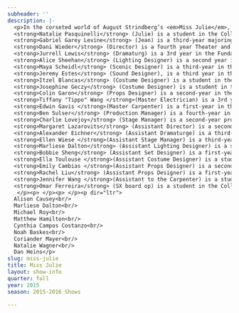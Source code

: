```yaml
---
subheader: ''
description: |-
  <p>In the corseted world of August Strindberg’s <em>Miss Julie</em>, directed by <strong>Daniele Wieder</strong>, Victorian morality governs the lives and affairs of all. Joined by a chorus, Julie struggles to cast aside the femininity imposed on her and her body. Sex may be the key to freedom, but corset strings are tough to break.</p><p>This performance will run approximately 70 minutes with no intermission.</p><p> </p><p> </p> <p dir="ltr">
  <strong>Natalie Pasquinelli</strong> (Julie) is a student in the College.</p><p dir="ltr">
  <strong>Gabriel Garey Levine</strong> (Jean) is a third-year majoring in Fundamentals and minoring in Computational Neuroscience. Previous UT/TAPS credits include <em>Suburbia</em> (Pony), <em>Love's Labor's Lost</em> (Dramaturge), <em>Cowboy Mouth</em> (Slim),<em> Endgame</em> (Dramaturge), <em>Godspell</em> (Herb), <em>Hamletmachine</em> (Ghost-Hamlet), Theater [24], and New Work Week. Gabriel serves as a member of UT Student Committee.</p> <p><strong>Michaela Voit</strong> (Kristine) is a third-year in the College majoring in English and Public Policy. She is thrilled to be acting in her sixth UT production; her past roles include <em>Cowboy Mouth </em>(Cavale), <em>Much Ado About Nothing</em> (Beatrice), and <em>A Midsummer Night's Dream</em> (Helena).</p> <p><strong>Julia Rose Camus</strong> (Mother) is a first-year in the College hoping to major in History and Law, Letters, and Society. Previous acting credits include <em>Les Misérables</em> (Courfeyrac), <em>The Mother</em> (The Mother), and <em>Sweeney Todd</em> (Judge Turpin/Mrs Ragg).</p><p><strong>Julia Hanson</strong> (Mother) is a student in the College.</p><p><strong>Sophie Hoyt</strong> (Mother) is a first-year in the College planning to major in Romance Language &amp; Literature. Previous acting credits include<em> Carousel </em>(Nettie), <em>Angels in America</em> (Harper), and <em>Born Yesterday</em> (Billie).</p> <p><strong>Ayelet Pinnolis</strong> (Mother) is a third year Sociology major in the College. This is her first UT production.</p><p> </p><p dir="ltr">
  <strong>Dani Wieder</strong> (Director) is a fourth year Theater and Performance Studies major and Gender and Sexuality Studies minor. Previous UT directing credits include <em>Cabaret</em> and <em>Barely There</em>. She has also participated in UT as a dramaturg, actor, and assistant set designer.</p><p dir="ltr">
  <strong>Jurrell Lewis</strong> (Dramaturg) is a 3rd year in the Fundamentals: Issues and Texts major. Prior to <em>Miss Julie</em> he has worked on <em>Macbeth</em> (Asst. Costuming),<em> Cabaret</em> (Bobby) and <em>Godspell</em>.</p><p dir="ltr">
  <strong>Alice Sheehan</strong> (Lighting Designer) is a second year in the college majoring in NELC. She has previously worked as lights on <em>Amadeus, Endgame, and Love's Labours Lost </em>and in other capacities on<em> This Is How It Goes, The Effect of Gamma Rays on Man in the Moon Marigolds, </em>and<em> Suburbia.</em></p><p dir="ltr">
  <strong>Maya Scheidl</strong> (Scenic Designer) is a third-year in the College majoring in Environmental Studies with a minor in Visual Arts. Previous theater experience in college include <em>Macbeth </em>(Props Designer) and <em>Amadeus </em>(Assistant Scenic Designer).</p><p dir="ltr">
  <strong>Jeremy Estes</strong> (Sound Designer), is a third year in the College majoring in Physics and Philosophy. Previous design credits in the UT Community consist of nothing, however Jeremy holds a deeply rooted and intimate relationship with the phenomena of sound, and works as a sound tech in the Logan Center Performance Hall in addition to being an independent music producer outside of the College.</p> <p dir="ltr">
  <strong>Itzel Blancas</strong> (Costume Designer) is a student in the College.</p><p dir="ltr">
  <strong>Josephine Geczy</strong> (Costume Designer) is a student in the College.</p><p dir="ltr">
  <strong>Colin Garon</strong> (Props Designer) is a second-year in the College planning to major in HIPSS and Public Policy. He has previously designed props for <em>Love's Labour's Lost, Endgame, and Amadeus.</em></p><p dir="ltr">
  <strong>Tiffany "Tippo" Wang </strong>(Master Electrician) is a 3rd year Psychology major in the College. Tippo is a member of UT/TAPS Tech Staff, serving as Master Carpenter.</p><p dir="ltr">
  <strong>Edwin Gavis </strong>(Master Carpenter) is a first-year in the College probably majoring in Political Science. This is his first UT show.</p><p dir="ltr">
  <strong>Ben Sulser</strong> (Production Manager) is a fourth-year in the College majoring in Evolutionary Biology and minoring in German. Previous credits include: Winter Workshops 2015 (SM), Winter Workshops 2014 (PM), <em>Hamletmachine</em> (SM), and <em>Hotel Nepenthe</em> (SM). Ben is also a member of TAPS Technical Staff, serving as the Assistant Production Manager the staff liaison to multiple productions.</p><p dir="ltr">
  <strong>Charlie Lovejoy</strong> (Stage Manager) is a second-year prospective English literature and TAPS double-major. In UT, Charlie has assistant stage managed<em> Amadeus</em> and <em>The Effect of Gamma Rays on Man-in-the-Moon Marigolds</em>, designed for Theatre[24], and stagehanded and assistant props designed for <em>Closer.</em> Charlie is currently serving as a member of Committee, and next quarter will be the floor manager of <em>By the Bog of Cats</em>. Before coming to college, Charlie was involved in various productions through community and school theatre, and has accumulated thirteen credits as a stage manager and over thirty as an assistant stage manager, props designer, and actor.</p><p dir="ltr">
  <strong>Margaret Lazarovits</strong> (Assistant Director) is a second-year in the College. A Physics major and TAPS minor, this is her second UT show. Last year, she was the AD for <em>Macbeth.</em> Previous theater experience includes acting in, stage managing, and/or assistant directing high school shows including <em>Little Shop of Horrors</em> and <em>The Crucible</em>.</p><p dir="ltr">
  <strong>Alexander Eichner</strong> (Assistant Dramaturge) is a third-year in the College majoring in Mathematics and HiPSS. He directed the UT/TAPS collaboration <em>House of Cards</em>, and acting credits include <em>Love's Labors Lost</em> (Holofernes),<em> Amadeus</em> (Orsini-Rosenberg), <em>Henry V</em> (Dauphin, Williams), <em>A Crackup at the Race Riots, Thrill Me</em> (Nathan), and <em>As You Like It </em>(Oliver).</p> <p dir="ltr">
  <strong>Ellen Wiese </strong>(Assistant Stage Manager) is a third-year in the College majoring in English and Public Policy. This is her first UT show.</p><p dir="ltr">
  <strong>Marliese Dalton</strong> (Assistant Lighting Designer) is a student in the College.</p><p dir="ltr">
  <strong>Bobbie Sheng</strong> (Assistant Set Designer) is a first-year in the College potentially majoring in Art History. This is her very first show with UT.</p><p dir="ltr">
  <strong>Ella Toulouse </strong>(Assistant Costume Designer) is a student in the College.</p><p dir="ltr">
  <strong>Emily Cambias </strong>(Assistant Props Designer) is a second-year majoring in History. She previously worked on Cowboy Mouth (Lighting Assistant) and Love's Labours Lost (Props Assistant). She had a fantastic time working on Miss Julie!</p><p dir="ltr">
  <strong>Rachel Liu</strong> (Assistant Props Designer) is a first-year undecided major in the College. Her previous theater experience includes Theater[24] and CUSA cultural show.</p><p dir="ltr">
  <strong>Jennifer Wang </strong>(Assistant to the Carpenter) is a student in the College.</p><p dir="ltr">
  <strong>Omar Ferreira</strong> (SX board op) is a student in the College.</p><p dir="ltr">
   </p><p> </p><p> </p><p dir="ltr">
  Alison Causey<br/>
  Marliese Dalton<br/>
  Michael Roy<br/>
  Matthew Hamilton<br/>
  Cynthia Campos Costanzo<br/>
  Noah Baskes<br/>
  Coriander Mayer<br/>
  Natalie Wagner<br/>
  Dan Heins</p>
slug: miss-julie
title: Miss Julie
layout: show-info
quarter: fall
year: 2015
season: 2015-2016 Shows

---
```

